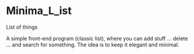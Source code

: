 # Minima_L_ist
List of things

A simple front-end program (classic list), where you can add stuff ... delete ... and search for something.
The idea is to keep it elegant and minimal. 
